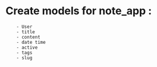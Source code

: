 # Create models for note_app :
        - User
        - title 
        - content
        - date time
        - active 
        - tags 
        - slug